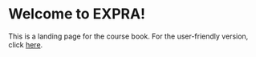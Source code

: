 # Welcome to EXPRA!
This is a landing page for the course book. For the user-friendly version, click [here](https://avakiai.github.io/expra_winter2021-2022/index.html). 